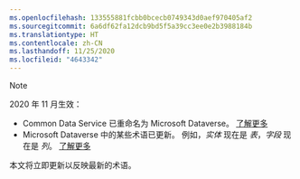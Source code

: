 ```yaml
---
ms.openlocfilehash: 133555881fcbb0bcecb0749343d0aef970405af2
ms.sourcegitcommit: 6a6df62fa12dcb9bd5f5a39cc3ee0e2b3988184b
ms.translationtype: HT
ms.contentlocale: zh-CN
ms.lasthandoff: 11/25/2020
ms.locfileid: "4643342"
---
```

> [!NOTE]
> 2020 年 11 月生效：
> - Common Data Service 已重命名为 Microsoft Dataverse。 [了解更多](https://aka.ms/PAuAppBlog)
> - Microsoft Dataverse 中的某些术语已更新。 例如，*实体* 现在是 *表*，*字段* 现在是 *列*。 [了解更多](https://go.microsoft.com/fwlink/?linkid=2147247)
>
> 本文将立即更新以反映最新的术语。

